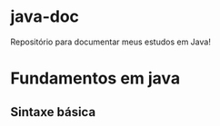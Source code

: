 # java-doc
Repositório para documentar meus estudos em Java!

# Fundamentos em java
## Sintaxe básica
